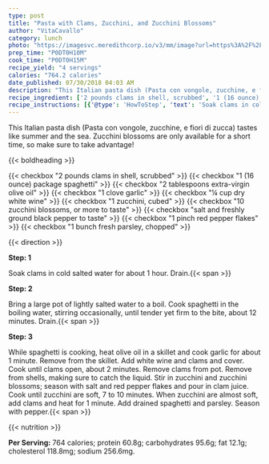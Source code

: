 ```yaml
---
type: post
title: "Pasta with Clams, Zucchini, and Zucchini Blossoms"
author: "VitaCavallo"
category: lunch
photo: "https://imagesvc.meredithcorp.io/v3/mm/image?url=https%3A%2F%2Fimages.media-allrecipes.com%2Fuserphotos%2F5369239.jpg"
prep_time: "P0DT0H10M"
cook_time: "P0DT0H15M"
recipe_yield: "4 servings"
calories: "764.2 calories"
date_published: 07/30/2018 04:03 AM
description: "This Italian pasta dish (Pasta con vongole, zucchine, e fiori di zucca) tastes like summer and the sea. Zucchini blossoms are only available for a short time, so make sure to take advantage!"
recipe_ingredient: ['2 pounds clams in shell, scrubbed', '1 (16 ounce) package spaghetti', '2 tablespoons extra-virgin olive oil', '1 clove garlic', '¼ cup dry white wine', '1 zucchini, cubed', '10 zucchini blossoms, or more to taste', 'salt and freshly ground black pepper to taste', '1 pinch red pepper flakes', '1 bunch fresh parsley, chopped']
recipe_instructions: [{'@type': 'HowToStep', 'text': 'Soak clams in cold salted water for about 1 hour. Drain.\n'}, {'@type': 'HowToStep', 'text': 'Bring a large pot of lightly salted water to a boil. Cook spaghetti in the boiling water, stirring occasionally, until tender yet firm to the bite, about 12 minutes. Drain.\n'}, {'@type': 'HowToStep', 'text': 'While spaghetti is cooking, heat olive oil in a skillet and cook garlic for about 1 minute. Remove from the skillet. Add white wine and clams and cover. Cook until clams open, about 2 minutes. Remove clams from pot. Remove from shells, making sure to catch the liquid.  Stir in zucchini and zucchini blossoms; season with salt and red pepper flakes and pour in clam juice. Cook until zucchini are soft, 7 to 10 minutes. When zucchini are almost soft, add clams and heat for 1 minute. Add drained spaghetti and parsley. Season with pepper.\n'}]
---
```


This Italian pasta dish (Pasta con vongole, zucchine, e fiori di zucca) tastes like summer and the sea. Zucchini blossoms are only available for a short time, so make sure to take advantage! 

{{< boldheading >}}

{{< checkbox "2 pounds clams in shell, scrubbed" >}}
{{< checkbox "1 (16 ounce) package spaghetti" >}}
{{< checkbox "2 tablespoons extra-virgin olive oil" >}}
{{< checkbox "1 clove garlic" >}}
{{< checkbox "¼ cup dry white wine" >}}
{{< checkbox "1  zucchini, cubed" >}}
{{< checkbox "10  zucchini blossoms, or more to taste" >}}
{{< checkbox "salt and freshly ground black pepper to taste" >}}
{{< checkbox "1 pinch red pepper flakes" >}}
{{< checkbox "1 bunch fresh parsley, chopped" >}}


{{< direction >}}

**Step: 1**

Soak clams in cold salted water for about 1 hour. Drain.{{< span >}}

**Step: 2**

Bring a large pot of lightly salted water to a boil. Cook spaghetti in the boiling water, stirring occasionally, until tender yet firm to the bite, about 12 minutes. Drain.{{< span >}}

**Step: 3**

While spaghetti is cooking, heat olive oil in a skillet and cook garlic for about 1 minute. Remove from the skillet. Add white wine and clams and cover. Cook until clams open, about 2 minutes. Remove clams from pot. Remove from shells, making sure to catch the liquid.  Stir in zucchini and zucchini blossoms; season with salt and red pepper flakes and pour in clam juice. Cook until zucchini are soft, 7 to 10 minutes. When zucchini are almost soft, add clams and heat for 1 minute. Add drained spaghetti and parsley. Season with pepper.{{< span >}}

{{< nutrition >}}

**Per Serving:** 764 calories; protein 60.8g; carbohydrates 95.6g; fat 12.1g; cholesterol 118.8mg; sodium 256.6mg.